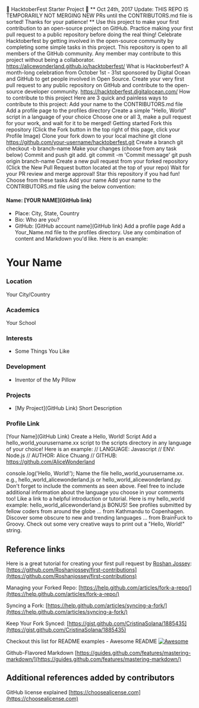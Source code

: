 🎃 HacktoberFest Starter Project 🎃
** Oct 24th, 2017 Update: THIS REPO IS TEMPORARILY NOT MERGING NEW PRs until the CONTRIBUTORS.md file is sorted! Thanks for your patience! **
Use this project to make your first contribution to an open-source project on GitHub. Practice making your first pull request to a public repository before doing the real thing!
Celebrate Hacktoberfest by getting involved in the open-source community by completing some simple tasks in this project.
This repository is open to all members of the GitHub community. Any member may contribute to this project without being a collaborator.
https://alicewonderland.github.io/hacktoberfest/
What is Hacktoberfest?
A month-long celebration from October 1st - 31st sponsored by Digital Ocean and GitHub to get people involved in Open Source. Create your very first pull request to any public repository on GitHub and contribute to the open-source developer community.
https://hacktoberfest.digitalocean.com/
How to contribute to this project
Here are 3 quick and painless ways to contribute to this project:
Add your name to the CONTRIBUTORS.md file
Add a profile page to the profiles directory
Create a simple "Hello, World" script in a language of your choice
Choose one or all 3, make a pull request for your work, and wait for it to be merged!
Getting started
Fork this repository (Click the Fork button in the top right of this page, click your Profile Image)
Clone your fork down to your local machine
git clone https://github.com/your-username/hacktoberfest.git
Create a branch
git checkout -b branch-name
Make your changes (choose from any task below)
Commit and push
git add.
git commit -m 'Commit message'
git push origin branch-name
Create a new pull request from your forked repository (Click the New Pull Request button located at the top of your repo)
Wait for your PR review and merge approval!
Star this repository if you had fun!
Choose from these tasks
Add your name
Add your name to the CONTRIBUTORS.md file using the below convention:
#### Name: [YOUR NAME](GitHub link)
- Place: City, State, Country
- Bio: Who are you?
- GitHub: [GitHub account name](GitHub link)
Add a profile page
Add a Your_Name.md file to the profiles directory. Use any combination of content and Markdown you'd like. Here is an example:
# Your Name

### Location

Your City/Country

### Academics

Your School

### Interests

- Some Things You Like

### Development

- Inventor of the My Pillow

### Projects

- [My Project](GitHub Link) Short Description

### Profile Link

[Your Name](GitHub Link)
Create a Hello, World! Script
Add a hello_world_yourusername.xx script to the scripts directory in any language of your choice! Here is an example:
// LANGUAGE: Javascript
// ENV: Node.js
// AUTHOR: Alice Chuang
// GITHUB: https://github.com/AliceWonderland

console.log('Hello, World!');
Name the file hello_world_yourusername.xx. e.g., hello_world_alicewonderland.js or hello_world_alicewonderland.py.
Don't forget to include the comments as seen above. Feel free to include additional information about the language you choose in your comments too! Like a link to a helpful introduction or tutorial.
Here is my hello_world example: hello_world_alicewonderland.js
BONUS!
See profiles submitted by fellow coders from around the globe ... from Kathmandu to Copenhagen.
Discover some obscure to new and trending languages ... from BrainFuck to Groovy.
Check out some very creative ways to print out a "Hello, World!" string.


## Reference links
Here is a great tutorial for creating your first pull request by [Roshan Jossey](https://github.com/Roshanjossey):
[https://github.com/Roshanjossey/first-contributions](https://github.com/Roshanjossey/first-contributions)

Managing your Forked Repo: [https://help.github.com/articles/fork-a-repo/](https://help.github.com/articles/fork-a-repo/)

Syncing a Fork: [https://help.github.com/articles/syncing-a-fork/](https://help.github.com/articles/syncing-a-fork/)

Keep Your Fork Synced: [https://gist.github.com/CristinaSolana/1885435](https://gist.github.com/CristinaSolana/1885435)

Checkout this list for README examples - Awesome README [![Awesome](https://cdn.rawgit.com/sindresorhus/awesome/d7305f38d29fed78fa85652e3a63e154dd8e8829/media/badge.svg)](https://github.com/sindresorhus/awesome)

Github-Flavored Markdown [https://guides.github.com/features/mastering-markdown/](https://guides.github.com/features/mastering-markdown/)

## Additional references added by contributors
GitHub license explained [https://choosealicense.com](https://choosealicense.com)
